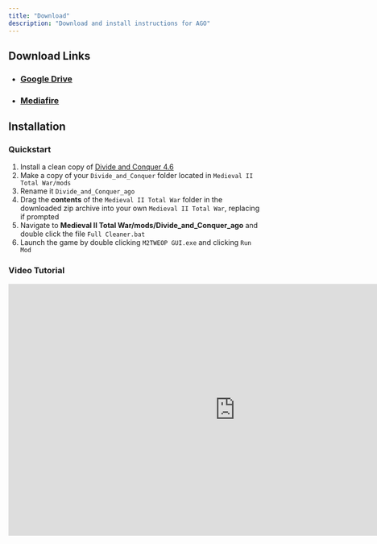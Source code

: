 ```yaml
---
title: "Download"
description: "Download and install instructions for AGO"
---
```


## Download Links

* ### [Google Drive](https://drive.google.com/file/d/1NONh9gxmbEF1qEFLACrCUCk26ttdXlVd/view?usp=sharing)
* ### [Mediafire](https://www.mediafire.com/file/89r450o7swl9vo0/DaC_AGO_V2.1_-_War_of_the_Ring.7z/file)

## Installation

### Quickstart

1. Install a clean copy of [Divide and Conquer 4.6](https://www.youtube.com/watch?v=jFcVSROpnXI)
2. Make a copy of your `Divide_and_Conquer` folder located in `Medieval II Total War/mods`
3. Rename it `Divide_and_Conquer_ago`
4. Drag the **contents** of the `Medieval II Total War` folder in the downloaded zip archive into your own `Medieval II Total War`, replacing if prompted
5. Navigate to **Medieval II Total War/mods/Divide_and_Conquer_ago** and double click the file `Full Cleaner.bat`
6. Launch the game by double clicking `M2TWEOP GUI.exe` and clicking `Run Mod`

### Video Tutorial
<div class="download-embed">
    <iframe allow="fullscreen;" frameborder="0" width="900" height="500"
    src="https://www.youtube.com/embed/P1Ht3Yr12Q8">
    </iframe>
</div>
